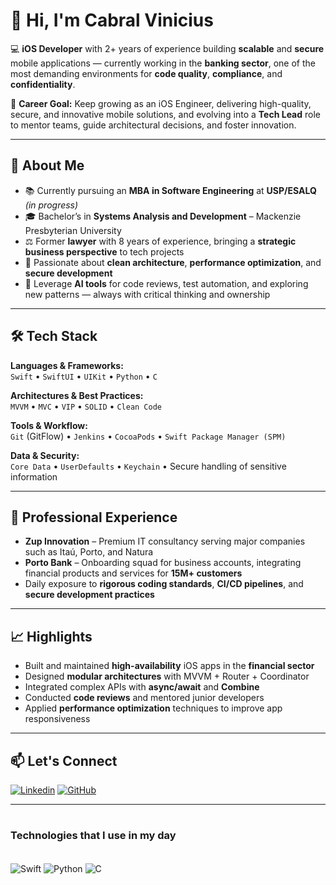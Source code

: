 # 👋 Hi, I'm Cabral Vinicius

💻 **iOS Developer** with 2+ years of experience building **scalable** and **secure** mobile applications — currently working in the **banking sector**, one of the most demanding environments for **code quality**, **compliance**, and **confidentiality**.

🎯 **Career Goal:** Keep growing as an iOS Engineer, delivering high-quality, secure, and innovative mobile solutions, and evolving into a **Tech Lead** role to mentor teams, guide architectural decisions, and foster innovation.

---

## 🚀 About Me
- 📚 Currently pursuing an **MBA in Software Engineering** at **USP/ESALQ** *(in progress)*  
- 🎓 Bachelor’s in **Systems Analysis and Development** – Mackenzie Presbyterian University  
- ⚖️ Former **lawyer** with 8 years of experience, bringing a **strategic business perspective** to tech projects  
- 🧠 Passionate about **clean architecture**, **performance optimization**, and **secure development**  
- 🤖 Leverage **AI tools** for code reviews, test automation, and exploring new patterns — always with critical thinking and ownership

---

## 🛠 Tech Stack
**Languages & Frameworks:**  
`Swift` • `SwiftUI` • `UIKit` • `Python` • `C`

**Architectures & Best Practices:**  
`MVVM` • `MVC` • `VIP` • `SOLID` • `Clean Code`

**Tools & Workflow:**  
`Git` (GitFlow) • `Jenkins` • `CocoaPods` • `Swift Package Manager (SPM)`

**Data & Security:**  
`Core Data` • `UserDefaults` • `Keychain` • Secure handling of sensitive information

---

## 💼 Professional Experience
- **Zup Innovation** – Premium IT consultancy serving major companies such as Itaú, Porto, and Natura  
- **Porto Bank** – Onboarding squad for business accounts, integrating financial products and services for **15M+ customers**  
- Daily exposure to **rigorous coding standards**, **CI/CD pipelines**, and **secure development practices**

---

## 📈 Highlights
- Built and maintained **high-availability** iOS apps in the **financial sector**  
- Designed **modular architectures** with MVVM + Router + Coordinator  
- Integrated complex APIs with **async/await** and **Combine**  
- Conducted **code reviews** and mentored junior developers  
- Applied **performance optimization** techniques to improve app responsiveness

---

## 📫 Let's Connect
[![Linkedin](https://img.shields.io/badge/LinkedIn-0077B5?style=for-the-badge&logo=linkedin&logoColor=white/)](https://www.linkedin.com/in/cabral-vm/)
[![GitHub](https://img.shields.io/badge/GitHub-000?style=for-the-badge&logo=github&logoColor=white)](https://github.com/CabralVinicius)

---


#
### Technologies that I use in my day
  
<div style="display: inline_block"></br>
    <img align="center" alt="Swift" src="https://img.shields.io/badge/Swift-FA7343?style=for-the-badge&logo=swift&logoColor=white"/>
    <img align="center" alt="Python" src="https://img.shields.io/badge/Python-14354C?style=for-the-badge&logo=python&logoColor=white"/>
    <img align="center" alt="C" src="https://img.shields.io/badge/C-00599C?style=for-the-badge&logo=c&logoColor=white"/>

</div>


